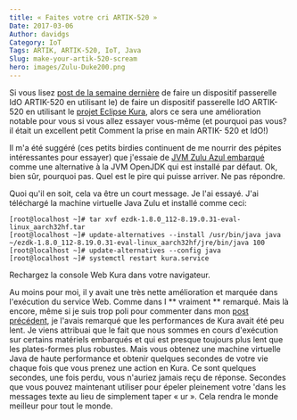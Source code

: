 ```yaml
---
title: « Faites votre cri ARTIK-520 »
Date: 2017-03-06
Author: davidgs
Category: IoT
Tags: ARTIK, ARTIK-520, IoT, Java
Slug: make-your-artik-520-scream
hero: images/Zulu-Duke200.png
---
```


Si vous lisez [post de la semaine dernière](/posts/category/general/making-artik-5-iot-gateway-kura/) de faire un dispositif passerelle IdO ARTIK-520 en utilisant le) de faire un dispositif passerelle IdO ARTIK-520 en utilisant le [projet Eclipse Kura](http://www.eclipse.org/kura/), alors ce sera une amélioration notable pour vous si vous allez essayer vous-même (et pourquoi pas vous? il était un excellent petit Comment la prise en main ARTIK- 520 et IdO!)

Il m'a été suggéré (ces petits birdies continuent de me nourrir des pépites intéressantes pour essayer) que j'essaie de [JVM Zulu Azul embarqué](https://www.azul.com/products/zulu-embedded/) comme une alternative à la JVM OpenJDK qui est installé par défaut. Ok, bien sûr, pourquoi pas. Quel est le pire qui puisse arriver. Ne pas répondre.

Quoi qu'il en soit, cela va être un court message. Je l'ai essayé. J'ai téléchargé la machine virtuelle Java Zulu et installé comme ceci:

```
[root@localhost ~]# tar xvf ezdk-1.8.0_112-8.19.0.31-eval-linux_aarch32hf.tar
[root@localhost ~]# update-alternatives --install /usr/bin/java java ~/ezdk-1.8.0_112-8.19.0.31-eval-linux_aarch32hf/jre/bin/java 100
[root@localhost ~]# update-alternatives --config java
[root@localhost ~]# systemctl restart kura.service 
```

Rechargez la console Web Kura dans votre navigateur.

Au moins pour moi, il y avait une très nette amélioration et marquée dans l'exécution du service Web. Comme dans I ** vraiment ** remarqué. Mais là encore, même si je suis trop poli pour commenter dans mon [post précédent](/posts/category/general/making-artik-5-iot-gateway-kura/), je l'avais remarqué que les performances de Kura avait été peu lent. Je viens attribuai que le fait que nous sommes en cours d'exécution sur certains matériels embarqués et qui est presque toujours plus lent que les plates-formes plus robustes. Mais vous obtenez une machine virtuelle Java de haute performance et obtenir quelques secondes de votre vie chaque fois que vous prenez une action en Kura. Ce sont quelques secondes, une fois perdu, vous n'auriez jamais reçu de réponse. Secondes que vous pouvez maintenant utiliser pour épeler pleinement votre 'dans les messages texte au lieu de simplement taper « ur ». Cela rendra le monde meilleur pour tout le monde.
